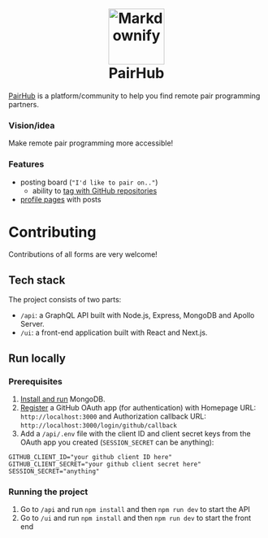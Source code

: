 <h1 align="center">
  <a href="https://pairhub.io"><img src="https://pairhub.io/static/pairhub-logo-white-180.png" alt="Markdownify" width="110"></a>
  <br>
  PairHub
  <br>
</h1>

[PairHub](https://pairhub.io) is a platform/community to help you find remote pair programming partners. 

### Vision/idea
Make remote pair programming more accessible!

### Features
- posting board (`"I'd like to pair on.."`)
  - ability to [tag with GitHub repositories](https://pairhub.io/pairhub/pairhub)
- [profile pages](https://pairhub.io/@gustavlrsn) with posts

# Contributing
Contributions of all forms are very welcome! 

## Tech stack
The project consists of two parts:
- `/api`: a GraphQL API built with Node.js, Express, MongoDB and Apollo Server.
- `/ui`: a front-end application built with React and Next.js.

## Run locally
### Prerequisites
1. [Install and run](https://docs.mongodb.com/manual/administration/install-community/) MongoDB.
2. [Register](https://developer.github.com/apps/building-oauth-apps/creating-an-oauth-app/) a GitHub OAuth app (for authentication) with Homepage URL: `http://localhost:3000` and Authorization callback URL: `http://localhost:3000/login/github/callback`
3. Add a `/api/.env` file with the client ID and client secret keys from the OAuth app you created (`SESSION_SECRET` can be anything):
```
GITHUB_CLIENT_ID="your github client ID here"
GITHUB_CLIENT_SECRET="your github client secret here"
SESSION_SECRET="anything"
```
### Running the project
1. Go to `/api` and run `npm install` and then `npm run dev` to start the API
2. Go to `/ui` and run `npm install` and then `npm run dev` to start the front end
